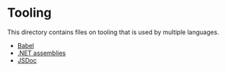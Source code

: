 # Tooling

This directory contains files on tooling that is used by multiple languages.

- [Babel](./babel.md)
- [.NET assemblies](./dotnet-assemblies.md)
- [JSDoc](./jsdoc.md)
